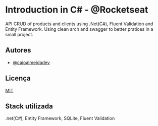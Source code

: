 # Introduction in C# - @Rocketseat

API CRUD of products and clients using .Net(C#), Fluent Validation and Entity Framework.
Using clean arch and swagger to better pratices in a small project.


## Autores

- [@caioalmeidadev](https://www.github.com/caioalmeidadev)


## Licença

[MIT](https://choosealicense.com/licenses/mit/)


## Stack utilizada

.net(C#), Entity Framework, SQLite, Fluent Validation
